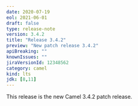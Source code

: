 ```yaml
---
date: 2020-07-19
eol: 2021-06-01
draft: false
type: release-note
version: 3.4.2
title: "Release 3.4.2"
preview: "New patch release 3.4.2"
apiBreaking: ""
knownIssues: ""
jiraVersionId: 12348562
category: camel
kind: lts
jdk: [8,11]
---
```


This release is the new Camel 3.4.2 patch release.
